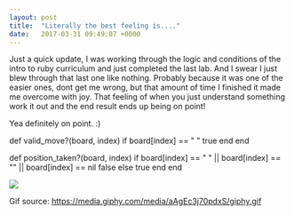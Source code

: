 ```yaml
---
layout: post
title:  "Literally the best feeling is...."
date:   2017-03-31 09:49:07 +0000
---
```



 Just a quick update, I was working through the logic and conditions of the intro to ruby curriculum and just completed the last lab. And I swear I just blew through that last one like nothing. Probably because it was one of the easier ones, dont get me wrong, but that amount of time I finished it made me overcome with joy. That feeling of when you just understand something work it out and the end result ends up being on point!
 
Yea definitely on point. :)

def valid_move?(board, index)
  if board[index] == " "
    true
  end
end


def position_taken?(board, index)
  if board[index] == " " || board[index] == "" || board[index] == nil
    false
  else
    true
  end
end

![](https://media.giphy.com/media/aAgEc3j70pdxS/giphy.gif)


Gif source: https://media.giphy.com/media/aAgEc3j70pdxS/giphy.gif
